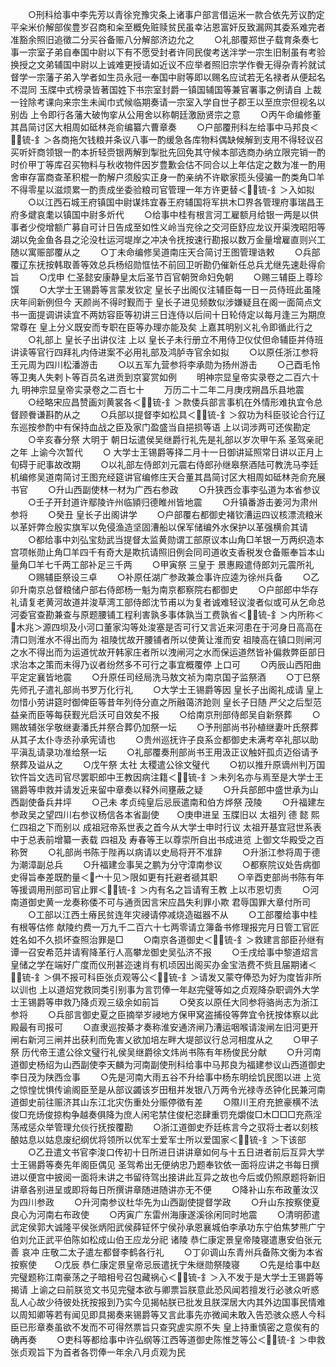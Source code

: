 <!-- { "loadSidebar": true } -->
　　○刑科给事中李先芳以青徐兖豫灾条上诸事户部言借运米一款合依先芳议酌定平籴米价解部俟豊岁召商和籴至概免赃赎贫民虽幸沾恩富奸反致漏网其委系难完者准豁余照旧追徵二分买谷备赈八分解部济边允之
　　○礼部覆郑世子载育条奏七事一宗室子弟自奉国中尉以下有不愿受封者许同民俊考送泮学一宗生旧制虽有考验换授之文弟辅国中尉以上诚难更授请如近议不应举者照旧宗学作餋无得杂青衿就试督学一宗藩子弟入学者如生员永冠一奉国中尉等即以赐名应试若无名禄者从便起名不混同  玉牒中式榜录皆著国姓下书宗室封爵一镇国辅国等兼官署事之例请自  上裁一铨除考课向来宗生未闻巾式候临期奏请一宗室入学自世子郡王以至庶宗但视名以别齿  上令即行各藩大破怐挛从公用舍以称朝廷激励贤宗之意
　　○丙午命编修董其昌简讨区大相周如砥林尧俞编纂六曹章奏
　　○户部覆刑科左给事中马邦良＜锍-釒＞各商拖欠钱粮并条议八事一酌缓急各库物料偶缺候解到支用不得轻议召买听奸商领银一酌本折轻赍银两解到掣批先回免其守候本部选商办纳立限完销一酌时价甲丁等库召买物料与秋收物件因岁豊歉会估不同合以上年估定之数为准一酌用舍审存富商查革积棍一酌解户须殷实正身一酌亲纳不许歇家揽头侵骗一酌类角□羊不得零星以滋烦累一酌责成坐委验粮司官管理一年方许更替＜锍-釒＞入如拟
　　○以江西石城王府镇国中尉谋炜宜春王府辅国将军拱木□界各管理府事瑞昌王府多煡哀耄以镇国中尉多炘代
　　○给事中桂有根言河工雇额月给银一两是以供事者少傥增额广募自可计日告成至如性义岭当兖徐之交河臣舒应龙议开渠洩昭阳等湖以免金鱼各县之沦没杜运河堤岸之冲决令抚按速行勘报以数万金量增雇直则兴工随以寓赈部覆从之
　　○丁未命编修吴道南庄天合简讨王图管理诰敕
　　○兵部覆辽东抚按韩取善等效总兵杨绍勋恇怯不前回卫听勘仍催新任总兵尤继先速赴得俞旨
　　○戊申  仁圣懿安康静皇太后圣节百官朝贺命妇免朝
　　○赐三辅臣上尊珍馔
　　○大学士王锡爵等言蒙发钦定  皇长子出阁仪注辅臣每一日一员侍班此虽隆庆年间新例但今  天颜尚不得时觐而于  皇长子进见频数似涉嫌疑且在阁一面简点文书一面提调讲读宜不两妨容臣等初讲三日连侍以后间十日轮侍定以每月逢三为期庶常尊在  皇上分义既安而专职在臣等办理亦能及矣  上嘉其明别义礼令即循此行之
　　○礼部上  皇长子出讲仪注  上以  皇长子未行册立不用侍卫仪仗但命辅臣并侍班讲读等官行四拜礼内侍进案不必用礼部及鸿胪寺官余如拟
　　○以原任浙江参将王元周为四川松潘游击
　　○以五军九营参将李承勋为扬州游击
　　○己酉毛怜等卫夷人失剌卜等百员名进贡到京宴赏如例
　　明神宗显皇帝实录卷之二百六十九
明神宗显皇帝实录卷之二百七十
　　万历二十二年二月庚戌朔昌乐县地震
　　○经略宋应昌赞画刘黄裳各＜锍-釒＞款倭兵部言事机在外情形难执宜令总督顾餋谦斟酌从之
　　○兵部以提督李如松具＜锍-釒＞叙功为科臣驳论合行辽东巡按参酌中有保持血战之臣及家门盈盛当自挹损等语  上以词涉两可还俟勘定
　　○辛亥春分祭  大明于  朝日坛遣侯吴继爵行礼先是礼部以岁次甲午系  圣驾亲祀之年  上谕今次暂代
　　○  大学士王锡爵等择二月十一日御讲延照常日讲以正月上旬碍于祀事故改期
　　○以礼部左侍郎刘元震右侍郎孙继皋祭酒陆可教洗马李廷机编修吴道南简讨王图充经筵讲官编修庄天合董其昌简讨区大相周如砥林尧俞充展书官
　　○升山西副使林一材为广西右参政
　　○升狭西佥事李弘道为本省参议
　　○壬子开封道许鄢陵许州临頴归德睢州皆地震
　　○升镇番游击姜河为肃州参将
　　○癸丑  皇长子出阁讲学
　　○户部覆右都御史褚钦漕运四议核漂流粮米以革奸弊佥殷实旗军以免侵渔造坚固漕船以保军储编外水保护以革强横俞其请
　　○都给事中刘弘宝劾武当提督太监黄勋谓工部原议本山角□羊银一万两织造本宫项帐勋止角□羊四千有奇大是欺抗请照旧例会同司道收支香税发仓备赈奉旨本山量角□羊七千两工部补足三千两
　　○甲寅祭  三皇于  景惠殿遣侍郎刘元震所礼
　　○赐辅臣祭设三卓
　　○补原任湖广参政兼佥事许应逵为徐州兵备
　　○乙卯升南京总督粮储户部右侍郎杨一魁为南京都察院右都御史
　　○户部郎中华存礼请复老黄河故道并浚草湾工部侍郎沈节甫以为复者诚难轻议浚者似或可从乞命总河委官查勘兼查与原题腰铺工程利害孰多事体孰当工费孰省＜锍-釒＞内所称＜木兆＞源四坝及小河口董家沟等处浚塞是否可行又言近来河患在于河身日高高在清口则淮水不得出而为  祖陵忧故开腰铺者所以使黄让淮而安  祖陵高在镇口则闸河之水不得出而为运道忧故开韩家庄者所以洩闸河之水而保运道然皆补偏救弊臣部日求治本之策而未得乃议者纷然多不可行之事宜概覆停  上口可
　　○丙辰山西阳曲平定定襄皆地震
　　○升原任司经局洗马敖文祯为南京国子监祭酒
　　○丁巳祭  先师孔子遣礼部尚书罗万化行礼
　　○大学士王锡爵等因  皇长子出阁礼成请  皇上勿惜小劳讲筵时御俾臣等昔年列侍分直之所融蔼济跄则  皇长子日随  严父之后型范益亲而臣等每获觐光启沃可自效矣不报
　　○给南京刑部侍郎吴自新祭葬
　　○赐故辅张孚敬继妻潘氏并祭合葬仍加祭一坛
　　○予刑部尚书孙植继妻叶氏祭葬从其子太仆寺丞孙承宪请也
　　○贵州巡抚许子良系佥都御史未满考卒礼部以助平滇乱请录功准给祭一坛
　　○礼部覆奏刑部尚书王用汲正议触奸孤贞迈俗请予祭葬及谥从之
　　○戊午祭  太社  太稷遣公徐文璧代
　　○初以推升原谪州判万国钦忤旨文选司官尽罢职郎中王教因病注籍＜锍-釒＞未列名亦与焉至是大学士王锡爵等申救并请发近来留中章奏以释外间壅蔽之疑
　　○升兵部郎中盛世承为山西副使备兵井坪
　　○己未  孝贞纯皇后忌辰遣南和伯方烨祭  茂陵
　　○升福建左参政吴之望四川右参议杨信各本省副使　　○庚申进呈  玉牒旧以  太祖列  德  懿  熙  仁四祖之下而别以  成祖冠帝系世表之首今从大学士申时行议  太祖开基宜冠世系表中于总表前增纂一表载  四祖及  寿春等王以尊崇所自出书成进览  上御文华殿受之百称贺
　　○礼部尚书陈于陛再以病请以史局将开不准辞
　　○升浙江参将周于德为潮漳副总兵
　　○升福建佥事吴之鹏为分守漳南参议
　　○都察院议处告病御史得旨奉差既酌量＜宀十见＞限如更有托避者禠其职
　　○辛酉吏部尚书陈有年等援调用刑部司官止罪＜锍-釒＞内有名之旨请宥王教  上以市恩切责
　　○河南道御史黄一龙奏称倭不可与通贡因言宋应昌失利罪小欺  君辱国罪大章付所司
　　○工部以江西土瘠民贫连年灾祲请停减烧造磁器不从
　　○工部覆给事中桂有根等估修  献陵约费一万九千二百六十七两零请立簿备书修理报完月日管工官匠姓名如不久损坏查照治罪是□
　　○南京各道御史＜锍-釒＞救建言部臣孙继有谭一召安希范并请宥降革行人高攀龙御史吴弘济不报
　　○壬戌给事中黎道炤言  皇储之学在端好广度而仪刑甚迩速肖有机顷因出阁买办金宝浩费不赀且届期诸＜锍-釒＞俱不报可科臣张贞观等公＜锍-釒＞请发又蒙夺俸恐为好为度皆非所以训也  上以道炤党救同类引别事为言罚俸一年赵完璧等如之贞观降杂职调外大学士王锡爵等申救乃降贞观三级余如前旨
　　○癸亥以原任大同参将骆尚志为浙江参将
　　○兵部言御史夏之臣摘举岁祲地方保甲窝盗捕役等弊宜令抚按体察以此殿最有司报可
　　○直隶巡按綦才奏称淮安通济闸乃漕运咽喉请浚闸左旧河更开闸右新河三闸并出获利而免害乂欲加培左畔大堤部议行总河相度从之
　　○甲子祭  历代帝王遣公徐文璧行礼侯吴继爵徐文炜尚书陈有年杨俊民分献
　　○升河南道御史杨绍为山西副使李天麟为河南副使刑科给事中马邦良为福建参议山西道御史李日茂为陕西佥事
　　○先是河南大雨五谷不升给事中杨东明绘饥民图以进  上览之惊惶忧惧传谕阁臣至是从部议蠲该岁田租并发银八万两令光禄寺丞钟化民兼河南道御史前往赈济其山东江北灾伤重处分赈停徵有差
　　○隰川王府充摭豪横不法俊□充炀俊掠构争越奏俱降为庶人闲宅禁住俊杞恣肆重罚充爝俊□木□□□充燕淫荡戒惩众举管理允倓行抚按覆勘
　　○浙江道御史乔廷栋言今之驭将士者以刻核酿姑息以姑息废纪纲优将领所以优军士爱军士所以爱国家＜锍-釒＞下该部
　　○乙丑遣文书官李浚口传初十日所进日讲讲章如何与十五日进者前后互异大学士王锡爵等奏先年阁臣偶见  圣驾希出无便纳忠乃题奉钦依一面将应讲之书每日撰进以便宫中披阅一面将未讲之书留待驾出接讲此互异之故也今后或仍照原题将新旧讲章各别进呈或即将每日所撰讲章随进随讲亦无不便
　　○降补山东布政董汝汉为四川参政
　　○升河南参议杜华先为山西副使提督学政
　　○升山东按察使夏良心为河南右布政使
　　○丙寅广东雷州海康遂溪徐闲同时地震
　　○清明莭遣武定侯郭大诚隆平侯张炳阳武侯薛钲怀宁侯孙承恩襄城伯李承功东宁伯焦梦熊广宁伯刘允正武平伯陈如松成山伯王应龙分祀  诸陵  恭仁康定景皇帝陵寝遣惠安伯张元善  哀冲  庄敬二太子遣左都督李鹤各行礼
　　○丁卯调山东青州兵备陈文衡为本省按察使　　○戊辰  恭仁康定景皇帝忌辰遣抚宁朱继勋祭陵寝
　　○先是给事中赵完璧题称江南豪荡之子暗相号召包藏祸心＜锍-釒＞入不发于是大学士王锡爵等揭请  上谕之曰前朕览文书见完璧本欲与卿票旨朕意此恐风闻若擅发行必骇众听惑乱人心故少待彼处抚按报到乃实今见揭帖朕已批发且朕深居大内其外边国事民情难以周知卿等若有闻见即具揭奏来锡爵等又言此事先亦微闻未敢入告恐骇众惑人今科臣已形章奏虽欲不发而不可得然票旨只查究虗实原不失  皇上持重慎密之意俟有的确再奏
　　○吏科等都给事中许弘纲等江西等道御史陈惟芝等公＜锍-釒＞申救张贞观旨下为首者各罚俸一年余八月贞观为民
